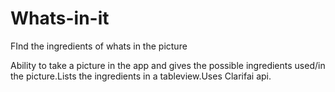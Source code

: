 # Whats-in-it
FInd the ingredients of whats in the picture

Ability to take a picture in the app and gives the possible ingredients used/in the picture.Lists the ingredients in a tableview.Uses Clarifai api.
